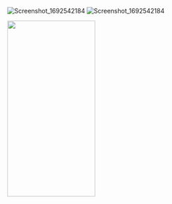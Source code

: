 ![Screenshot_1692542184](https://github.com/beyza-durmaz/CareerApp/assets/116080244/349dff53-5ada-4851-be00-93fba1863f11)
![Screenshot_1692542184](https://github.com/beyza-durmaz/CareerApp/assets/116080244/349dff53-5ada-4851-be00-93fba1863f11)

<img src="https://user-images.githubusercontent.com/116080244/263218721-349dff53-5ada-4851-be00-93fba1863f11.png" data-canonical-src="https://gyazo.com/eb5c5741b6a9a16c692170a41a49c858.png" width="200" height="400" />

